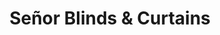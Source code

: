 ---
title: "Señor Blinds & Curtains"
url: /cabo-san-lucas/senor-blinds-y-curtains/
shop: cortina
---